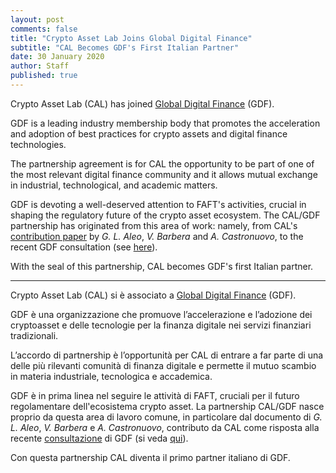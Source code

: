 ```yaml
---
layout: post
comments: false
title: "Crypto Asset Lab Joins Global Digital Finance"
subtitle: "CAL Becomes GDF's First Italian Partner"
date: 30 January 2020
author: Staff
published: true
---
```


Crypto Asset Lab (CAL) has joined
[Global Digital Finance](https://www.gdf.io/) (GDF).

GDF is a leading industry membership body that promotes
the acceleration and adoption of best practices for
crypto assets and digital finance technologies.

The partnership agreement is for CAL the opportunity to be part
of one of the most relevant digital finance community
and it allows mutual exchange in industrial, technological,
and academic matters.

GDF is devoting a well-deserved attention to FAFT's activities,
crucial in shaping the regulatory future of the crypto asset ecosystem.
The CAL/GDF partnership has originated from this area of work: namely,
from CAL's
[contribution paper](https://www.gdf.io/docsconsultations/part-viii-code-of-conduct-principles-for-know-your-customer-kyc-anti-money-laundering-aml/)
by
*G. L. Aleo*, *V. Barbera* and *A. Castronuovo*,
to the recent GDF consultation
(see [here](https://cryptoassetlab.diseade.unimib.it/2019/09/30/Crypto-AML-landscape.html)).

With the seal of this partnership, CAL becomes GDF's first Italian partner.

----

Crypto Asset Lab (CAL) si è associato a [Global Digital Finance](https://www.gdf.io/) (GDF).

GDF è una organizzazione che promuove l’accelerazione e l’adozione dei cryptoasset e delle tecnologie per la finanza digitale nei servizi finanziari tradizionali.

L’accordo di partnership è l’opportunità per CAL
di entrare a far parte di una delle più rilevanti comunità
di finanza digitale e permette il mutuo scambio in
materia industriale, tecnologica e accademica.

GDF è in prima linea nel seguire le attività di FAFT,
cruciali per il futuro regolamentare dell'ecosistema crypto asset.
La partnership CAL/GDF nasce proprio da questa area di lavoro comune,
in particolare dal documento di
*G. L. Aleo*, *V. Barbera* e *A. Castronuovo*,
contributo da CAL come risposta alla recente
[consultazione](https://www.gdf.io/docsconsultations/part-viii-code-of-conduct-principles-for-know-your-customer-kyc-anti-money-laundering-aml/)
di GDF (si veda
[qui](https://cryptoassetlab.diseade.unimib.it/2019/09/30/Crypto-AML-landscape.html)).

Con questa partnership CAL diventa il primo partner italiano di GDF.
